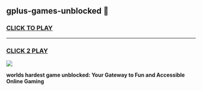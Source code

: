 
## gplus-games-unblocked 👋
<h3>
<a href="https://premium.freeplayer.one?title=gplus-games-unblocked&ref=14F">CLICK TO PLAY</a></h3>
<hr>

<h3>
<a href="https://premium.freeplayer.one?title=gplus-games-unblocked&ref=14F">CLICK 2 PLAY</a>
  
</h3>

<a href="https://premium.freeplayer.one?title=gplus-games-unblocked&ref=12F/"><img src="https://clearcache.store/games.png"></a>


**worlds hardest game unblocked: Your Gateway to Fun and Accessible Online Gaming**
